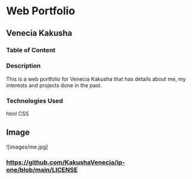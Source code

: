 # Web Portfolio
## Venecia Kakusha
### Table of Content
### Description
This is a web portfolio for Venecia Kakusha that has details about me, my interests and projects done in the past.
### Technologies Used
html 
CSS
## Image
![images/me.jpg]
### https://github.com/KakushaVenecia/ip-one/blob/main/LICENSE

